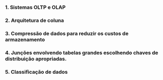 ### 1. Sistemas OLTP e OLAP

### 2. Arquitetura de coluna

### 3. Compressão de dados para reduzir os custos de armazenamento

### 4. Junções envolvendo tabelas grandes escolhendo chaves de distribuição apropriadas.

### 5. Classificação de dados

